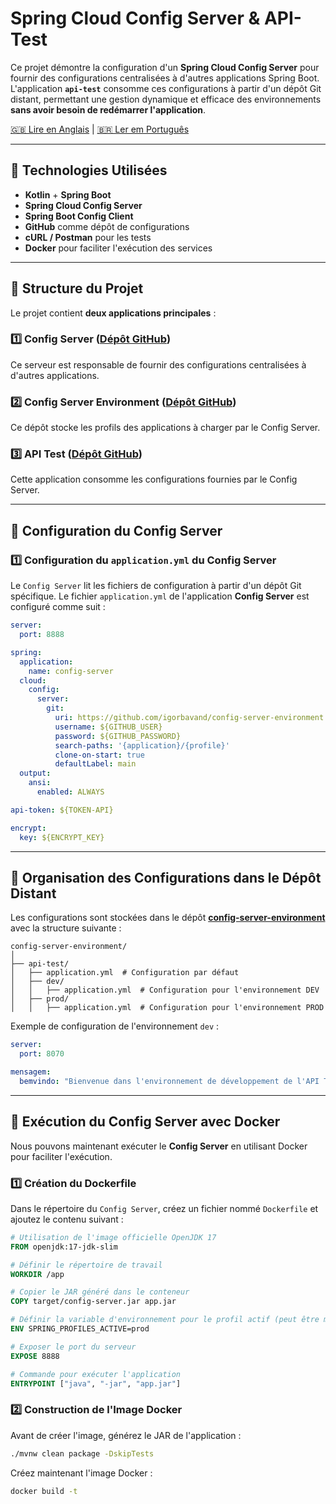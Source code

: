 # Spring Cloud Config Server & API-Test

Ce projet démontre la configuration d'un **Spring Cloud Config Server** pour fournir des configurations centralisées à d'autres applications Spring Boot.  
L'application **`api-test`** consomme ces configurations à partir d'un dépôt Git distant, permettant une gestion dynamique et efficace des environnements **sans avoir besoin de redémarrer l'application**.

[ 🇬🇧 Lire en Anglais](readme-en.md) | [ 🇧🇷 Ler em Português](readme-pt.md)

---

## 📌 Technologies Utilisées

- **Kotlin** + **Spring Boot**
- **Spring Cloud Config Server**
- **Spring Boot Config Client**
- **GitHub** comme dépôt de configurations
- **cURL / Postman** pour les tests
- **Docker** pour faciliter l'exécution des services

---

## 📂 Structure du Projet

Le projet contient **deux applications principales** :

### 1️⃣ **Config Server** ([Dépôt GitHub](https://github.com/igorbavand/config-server))

Ce serveur est responsable de fournir des configurations centralisées à d'autres applications.

### 2️⃣ **Config Server Environment** ([Dépôt GitHub](https://github.com/IgorBavand/config-server-environment))

Ce dépôt stocke les profils des applications à charger par le Config Server.

### 3️⃣ **API Test** ([Dépôt GitHub](https://github.com/igorbavand/api-test-config-server))

Cette application consomme les configurations fournies par le Config Server.

---

## 🔧 Configuration du Config Server

### **1️⃣ Configuration du `application.yml` du Config Server**

Le `Config Server` lit les fichiers de configuration à partir d'un dépôt Git spécifique. Le fichier `application.yml` de l'application **Config Server** est configuré comme suit :

```yaml
server:
  port: 8888

spring:
  application:
    name: config-server
  cloud:
    config:
      server:
        git:
          uri: https://github.com/igorbavand/config-server-environment.git
          username: ${GITHUB_USER}
          password: ${GITHUB_PASSWORD}
          search-paths: '{application}/{profile}'
          clone-on-start: true
          defaultLabel: main
  output:
    ansi:
      enabled: ALWAYS

api-token: ${TOKEN-API}

encrypt:
  key: ${ENCRYPT_KEY}
```

---

## 📁 Organisation des Configurations dans le Dépôt Distant

Les configurations sont stockées dans le dépôt **[config-server-environment](https://github.com/igorbavand/config-server-environment)** avec la structure suivante :

```
config-server-environment/
│
├── api-test/
│   ├── application.yml  # Configuration par défaut
│   ├── dev/
│   │   ├── application.yml  # Configuration pour l'environnement DEV
│   ├── prod/
│   │   ├── application.yml  # Configuration pour l'environnement PROD
```

Exemple de configuration de l'environnement `dev` :

```yaml
server:
  port: 8070

mensagem:
  bemvindo: "Bienvenue dans l'environnement de développement de l'API Test !"
```

---

## 🐳 Exécution du Config Server avec Docker

Nous pouvons maintenant exécuter le **Config Server** en utilisant Docker pour faciliter l'exécution.

### **1️⃣ Création du Dockerfile**

Dans le répertoire du `Config Server`, créez un fichier nommé `Dockerfile` et ajoutez le contenu suivant :

```dockerfile
# Utilisation de l'image officielle OpenJDK 17
FROM openjdk:17-jdk-slim

# Définir le répertoire de travail
WORKDIR /app

# Copier le JAR généré dans le conteneur
COPY target/config-server.jar app.jar

# Définir la variable d'environnement pour le profil actif (peut être modifié via argument)
ENV SPRING_PROFILES_ACTIVE=prod

# Exposer le port du serveur
EXPOSE 8888

# Commande pour exécuter l'application
ENTRYPOINT ["java", "-jar", "app.jar"]
```

### **2️⃣ Construction de l'Image Docker**

Avant de créer l'image, générez le JAR de l'application :

```bash
./mvnw clean package -DskipTests
```

Créez maintenant l'image Docker :

```bash
docker build -t